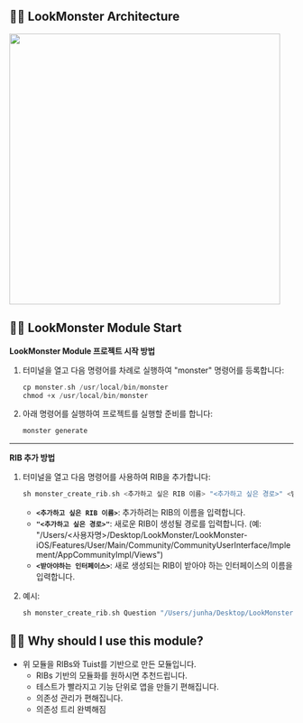 ## **☝🏿 LookMonster Architecture**

<img width="480" src="https://github.com/LookMonster/LooMonster-iOS-Structure/assets/102890390/fd69ef60-4d35-4870-8105-bd09cb2ed250"/>

## **✌🏿 LookMonster Module Start**
**LookMonster Module 프로젝트 시작 방법**

1. 터미널을 열고 다음 명령어를 차례로 실행하여 "monster" 명령어를 등록합니다:
    
    ```Swift
    cp monster.sh /usr/local/bin/monster
    chmod +x /usr/local/bin/monster
    ```
    
2. 아래 명령어를 실행하여 프로젝트를 실행할 준비를 합니다:
    
    ```Swift
    monster generate
    ```
    

---

**RIB 추가 방법**

1. 터미널을 열고 다음 명령어를 사용하여 RIB을 추가합니다:
    
    ```Swift
    sh monster_create_rib.sh <추가하고 싶은 RIB 이름> "<추가하고 싶은 경로>" <받아야하는 인터페이스>
    ```
    
    - **`<추가하고 싶은 RIB 이름>`**: 추가하려는 RIB의 이름을 입력합니다.
    - **`"<추가하고 싶은 경로>"`**: 새로운 RIB이 생성될 경로를 입력합니다. (예: "/Users/<사용자명>/Desktop/LookMonster/LookMonster-iOS/Features/User/Main/Community/CommunityUserInterface/Implement/AppCommunityImpl/Views")
    - **`<받아야하는 인터페이스>`**: 새로 생성되는 RIB이 받아야 하는 인터페이스의 이름을 입력합니다.
2. 예시:
    
    ```Swift
    sh monster_create_rib.sh Question "/Users/junha/Desktop/LookMonster/LookMonster-iOS/Features/User/Main/Community/CommunityUserInterface/Implement/AppCommunityImpl/Views" Community
    ```

## 👊🏿 Why should I use this module?
- 위 모듈을 RIBs와 Tuist를 기반으로 만든 모듈입니다.
  - RIBs 기반의 모듈화를 원하시면 추천드립니다.
  - 테스트가 빨라지고 기능 단위로 앱을 만들기 편해집니다.
  - 의존성 관리가 편해집니다.
  - 의존성 트리 완벽해짐

